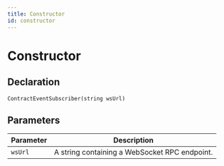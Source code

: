 ```yaml
---
title: Constructor
id: constructor
---
```


# Constructor

## Declaration

`ContractEventSubscriber(string wsUrl)`

## Parameters

| Parameter  | Description                                   |
|------------|-----------------------------------------------|
| `wsUrl`    | A string containing a WebSocket RPC endpoint. |

